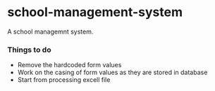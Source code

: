 # school-management-system

A school managemnt system.

### Things to do
* Remove the hardcoded form values
* Work on the casing of form values as they are stored in database
* Start from processing excell file
